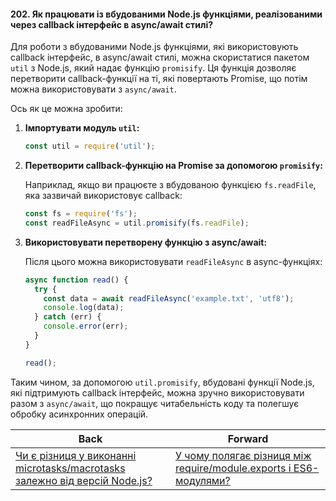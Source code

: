 #### 202. Як працювати із вбудованими Node.js функціями, реалізованими через callback інтерфейс в async/await стилі?

Для роботи з вбудованими Node.js функціями, які використовують callback інтерфейс, в async/await стилі, можна скористатися пакетом `util` з Node.js, який надає функцію `promisify`. Ця функція дозволяє перетворити callback-функції на ті, які повертають Promise, що потім можна використовувати з `async/await`.

Ось як це можна зробити:

1. **Імпортувати модуль `util`:**

   ```javascript
   const util = require('util');
   ```

2. **Перетворити callback-функцію на Promise за допомогою `promisify`:**

   Наприклад, якщо ви працюєте з вбудованою функцією `fs.readFile`, яка зазвичай використовує callback:

   ```javascript
   const fs = require('fs');
   const readFileAsync = util.promisify(fs.readFile);
   ```

3. **Використовувати перетворену функцію з async/await:**

   Після цього можна використовувати `readFileAsync` в async-функціях:

   ```javascript
   async function read() {
     try {
       const data = await readFileAsync('example.txt', 'utf8');
       console.log(data);
     } catch (err) {
       console.error(err);
     }
   }

   read();
   ```

Таким чином, за допомогою `util.promisify`, вбудовані функції Node.js, які підтримують callback інтерфейс, можна зручно використовувати разом з `async/await`, що покращує читабельність коду та полегшує обробку асинхронних операцій.

| Back | Forward |
|---|---|
| [Чи є різниця у виконанні microtasks/macrotasks залежно від версій Node.js?](/ua/senior/nodejs/is-there-a-difference-in-microtaskmacro-task-execution-between-nodejs-versions.md)  | [У чому полягає різниця між require/module.exports і ES6-модулями?](/ua/senior/nodejs/what-is-the-difference-between-requiremoduleexports-and-es6-modules.md) |